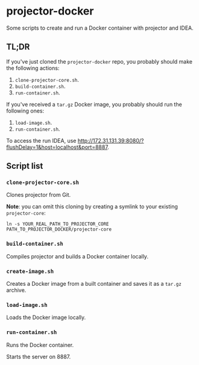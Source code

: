 # projector-docker
Some scripts to create and run a Docker container with projector and IDEA.

## TL;DR
If you've just cloned the `projector-docker` repo, you probably should make the following actions:
1. `clone-projector-core.sh`.
1. `build-container.sh`.
1. `run-container.sh`.

If you've received a `tar.gz` Docker image, you probably should run the following ones:
1. `load-image.sh`.
1. `run-container.sh`.

To access the run IDEA, use <http://172.31.131.39:8080/?flushDelay=1&host=localhost&port=8887>.

## Script list
### `clone-projector-core.sh`
Clones projector from Git.

**Note**: you can omit this cloning by creating a symlink to your existing `projector-core`:
```shell script
ln -s YOUR_REAL_PATH_TO_PROJECTOR_CORE PATH_TO_PROJECTOR_DOCKER/projector-core
```

### `build-container.sh`
Compiles projector and builds a Docker container locally.

### `create-image.sh`
Creates a Docker image from a built container and saves it as a `tar.gz` archive.

### `load-image.sh`
Loads the Docker image locally.

### `run-container.sh`
Runs the Docker container.

Starts the server on 8887.

